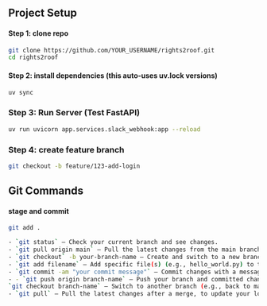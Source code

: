 ## Project Setup

#### Step 1: clone repo
```bash
git clone https://github.com/YOUR_USERNAME/rights2roof.git
cd rights2roof
```

#### Step 2: install dependencies (this auto-uses uv.lock versions)
```bash
uv sync
```


### Step 3: Run Server (Test FastAPI)
```bash
uv run uvicorn app.services.slack_webhook:app --reload
```

### Step 4: create feature branch
```bash
git checkout -b feature/123-add-login
```



## Git Commands
#### stage and commit
```bash
git add .

- `git status` — Check your current branch and see changes.
- `git pull origin main` — Pull the latest changes from the main branch - to ensure your copy is up to date.
- `git checkout` -b your-branch-name — Create and switch to a new branch.
- `git add filename` — Add specific file(s) (e.g., hello_world.py) to the staging area.
- `git commit -am "your commit message"` — Commit changes with a message (the -a option stages all modified files, the -m allows you to add the commit message directly).
- - `git push origin branch-name` — Push your branch and committed changes to the remote repository.
`git checkout branch-name` — Switch to another branch (e.g., back to main) after merging.
- `git pull` — Pull the latest changes after a merge, to update your local repository.